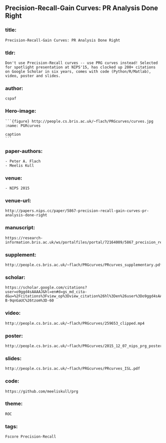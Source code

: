 ## Precision-Recall-Gain Curves: PR Analysis Done Right

### title: 
    Precision-Recall-Gain Curves: PR Analysis Done Right
### tldr:
    Don't use Precision-Recall curves -- use PRG curves instead! Selected for spotlight presentation at NIPS'15, has clocked up 200+ citations on Google Scholar in six years, comes with code (Python/R/Matlab), video, poster and slides.
### author:
    cspaf
### Hero-image:  
    ```{figure} http://people.cs.bris.ac.uk/~flach/PRGcurves/curves.jpg
    :name: PGRcurves

    caption
    ```

### paper-authors:
    - Peter A. Flach
    - Meelis Kull

### venue:
    - NIPS 2015
### venue-url:
    http://papers.nips.cc/paper/5867-precision-recall-gain-curves-pr-analysis-done-right

### manuscript:
    https://research-information.bris.ac.uk/ws/portalfiles/portal/72164009/5867_precision_recall_gain_curves_pr_analysis_done_right.pdf
### supplement:
    http://people.cs.bris.ac.uk/~flach/PRGcurves/PRcurves_supplementary.pdf
### scholar:
    https://scholar.google.com/citations?user=o9ggd4sAAAAJ&hl=en#d=gs_md_cita-d&u=%2Fcitations%3Fview_op%3Dview_citation%26hl%3Den%26user%3Do9ggd4sAAAAJ%26cstart%3D20%26pagesize%3D80%26citation_for_view%3Do9ggd4sAAAAJ%3ARc-B-9qnGaUC%26tzom%3D-60

### video:
    http://people.cs.bris.ac.uk/~flach/PRGcurves/259653_clipped.mp4
### poster:
    http://people.cs.bris.ac.uk/~flach/PRGcurves/2015_12_07_nips_prg_poster.pdf
### slides:
    http://people.cs.bris.ac.uk/~flach/PRGcurves/PRcurves_ISL.pdf

### code:
    https://github.com/meeliskull/prg

### theme:
    ROC
### tags:
    Fscore Precision-Recall

